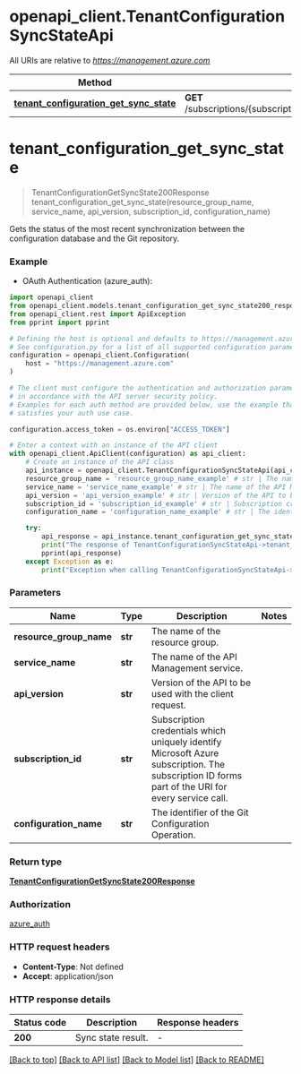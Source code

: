 # openapi_client.TenantConfigurationSyncStateApi

All URIs are relative to *https://management.azure.com*

Method | HTTP request | Description
------------- | ------------- | -------------
[**tenant_configuration_get_sync_state**](TenantConfigurationSyncStateApi.md#tenant_configuration_get_sync_state) | **GET** /subscriptions/{subscriptionId}/resourceGroups/{resourceGroupName}/providers/Microsoft.ApiManagement/service/{serviceName}/tenant/{configurationName}/syncState | 


# **tenant_configuration_get_sync_state**
> TenantConfigurationGetSyncState200Response tenant_configuration_get_sync_state(resource_group_name, service_name, api_version, subscription_id, configuration_name)



Gets the status of the most recent synchronization between the configuration database and the Git repository.

### Example

* OAuth Authentication (azure_auth):

```python
import openapi_client
from openapi_client.models.tenant_configuration_get_sync_state200_response import TenantConfigurationGetSyncState200Response
from openapi_client.rest import ApiException
from pprint import pprint

# Defining the host is optional and defaults to https://management.azure.com
# See configuration.py for a list of all supported configuration parameters.
configuration = openapi_client.Configuration(
    host = "https://management.azure.com"
)

# The client must configure the authentication and authorization parameters
# in accordance with the API server security policy.
# Examples for each auth method are provided below, use the example that
# satisfies your auth use case.

configuration.access_token = os.environ["ACCESS_TOKEN"]

# Enter a context with an instance of the API client
with openapi_client.ApiClient(configuration) as api_client:
    # Create an instance of the API class
    api_instance = openapi_client.TenantConfigurationSyncStateApi(api_client)
    resource_group_name = 'resource_group_name_example' # str | The name of the resource group.
    service_name = 'service_name_example' # str | The name of the API Management service.
    api_version = 'api_version_example' # str | Version of the API to be used with the client request.
    subscription_id = 'subscription_id_example' # str | Subscription credentials which uniquely identify Microsoft Azure subscription. The subscription ID forms part of the URI for every service call.
    configuration_name = 'configuration_name_example' # str | The identifier of the Git Configuration Operation.

    try:
        api_response = api_instance.tenant_configuration_get_sync_state(resource_group_name, service_name, api_version, subscription_id, configuration_name)
        print("The response of TenantConfigurationSyncStateApi->tenant_configuration_get_sync_state:\n")
        pprint(api_response)
    except Exception as e:
        print("Exception when calling TenantConfigurationSyncStateApi->tenant_configuration_get_sync_state: %s\n" % e)
```



### Parameters


Name | Type | Description  | Notes
------------- | ------------- | ------------- | -------------
 **resource_group_name** | **str**| The name of the resource group. | 
 **service_name** | **str**| The name of the API Management service. | 
 **api_version** | **str**| Version of the API to be used with the client request. | 
 **subscription_id** | **str**| Subscription credentials which uniquely identify Microsoft Azure subscription. The subscription ID forms part of the URI for every service call. | 
 **configuration_name** | **str**| The identifier of the Git Configuration Operation. | 

### Return type

[**TenantConfigurationGetSyncState200Response**](TenantConfigurationGetSyncState200Response.md)

### Authorization

[azure_auth](../README.md#azure_auth)

### HTTP request headers

 - **Content-Type**: Not defined
 - **Accept**: application/json

### HTTP response details

| Status code | Description | Response headers |
|-------------|-------------|------------------|
**200** | Sync state result. |  -  |

[[Back to top]](#) [[Back to API list]](../README.md#documentation-for-api-endpoints) [[Back to Model list]](../README.md#documentation-for-models) [[Back to README]](../README.md)

